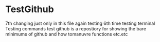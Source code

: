 TestGithub
==========
7th changing just only in this file
again testing 6th time
testing terminal
Testing commands
test github is a repostiory for showing the bare minimums of github and how tomanuvre functions etc.etc
